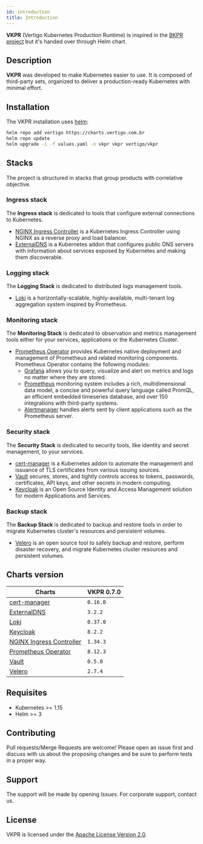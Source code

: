 ```yaml
---
id: introduction
title: Introduction
---
```


**VKPR** (Vertigo Kubernetes Production Runtime) is inspired in the [BKPR project](https://github.com/bitnami/kube-prod-runtime) but it's handed over through Helm chart.

## Description

**VKPR** was developed to make Kubernetes easier to use. It is composed of third-party sets, organized to deliver a production-ready Kubernetes with minimal effort.

## Installation

The VKPR installation uses [helm](https://helm.sh/):

```sh
helm repo add vertigo https://charts.vertigo.com.br
helm repo update
helm upgrade -i -f values.yaml -n vkpr vkpr vertigo/vkpr
```

## Stacks

The project is structured in stacks that group products with correlative objective.

### Ingress stack
  
The **Ingress stack** is dedicated to tools that configure external connections to Kubernetes.

- [NGINX Ingress Controller](/docs/stacks#nginx-ingress-controller) is a Kubernetes Ingress Controller using NGINX as a reverse proxy and load balancer.
- [ExternalDNS](/docs/stacks#externaldns) is a Kubernetes addon that configures public DNS servers with information about services exposed by Kubernetes and making them discoverable.

### Logging stack

The **Logging Stack** is dedicated to distributed logs management tools.

- [Loki](/docs/stacks#loki) is a horizontally-scalable, highly-available, multi-tenant log aggregation system inspired by Prometheus.

### Monitoring stack

The **Monitoring Stack** is dedicated to observation and metrics management tools either for your services, applications or the Kubernetes Cluster.

- [Prometheus Operator](/docs/stacks#prometheus-operator) provides Kubernetes native deployment and management of Prometheus and related monitoring components. Prometheus Operator contains the following modules:
  - [Grafana](https://grafana.com/oss/grafana/) allows you to query, visualize and alert on metrics and logs no matter where they are stored.
  - [Prometheus](https://grafana.com/oss/prometheus/) monitoring system includes a rich, multidimensional data model, a concise and powerful query language called PromQL, an efficient embedded timeseries database, and over 150 integrations with third-party systems.
  - [Alertmanager](https://prometheus.io/docs/alerting/latest/alertmanager/) handles alerts sent by client applications such as the Prometheus server.

### Security stack

The **Security Stack** is dedicated to security tools, like identity and secret management, to your services.

- [cert-manager](/docs/stacks#cert-manager) is a Kubernetes addon to automate the management and issuance of TLS certificates from various issuing sources.
- [Vault](/docs/stacks#vault) secures, stores, and tightly controls access to tokens, passwords, certificates, API keys, and other secrets in modern computing. 
- [Keycloak](/docs/stacks#keycloak) is an Open Source Identity and Access Management solution for modern Applications and Services.

### Backup stack

The **Backup Stack** is dedicated to backup and restore tools in order to migrate Kubernetes cluster's resources and persistent volumes.

- [Velero](/docs/stacks#velero) is an open source tool to safely backup and restore, perform disaster recovery, and migrate Kubernetes cluster resources and persistent volumes.

## Charts version

|                              Charts                               | VKPR 0.7.0 |
|-------------------------------------------------------------------|------------|
| [cert-manager](/docs/stacks#cert-manager)                         |  `0.16.0`  |
| [ExternalDNS](/docs/stacks#externaldns)                           |  `3.2.2`   |
| [Loki](/docs/stacks#loki)                                         |  `0.37.0`  |
| [Keycloak](/docs/stacks#keycloak)                                 |  `8.2.2`   |
| [NGINX Ingress Controller](/docs/stacks#nginx-ingress-controller) |  `1.34.3`  |
| [Prometheus Operator](/docs/stacks#prometheus-operator)           |  `8.12.3`  |
| [Vault](/docs/stacks#vault)                                       |  `0.5.0`   |
| [Velero](/docs/stacks#velero)                                     |  `2.7.4`   |

## Requisites

- Kubernetes >= 1.15
- Helm >= 3

## Contributing

Pull requests/Merge Requests are welcome! Please open an issue first and discuss with us about the proposing changes and be sure to perform tests in a proper way.

## Support

The support will be made by opening *Issues*. 
For corporate support, contact us.

## License

VKPR is licensed under the [Apache License Version 2.0](https://github.com/vertigobr/vkpr/blob/master/LICENSE).
